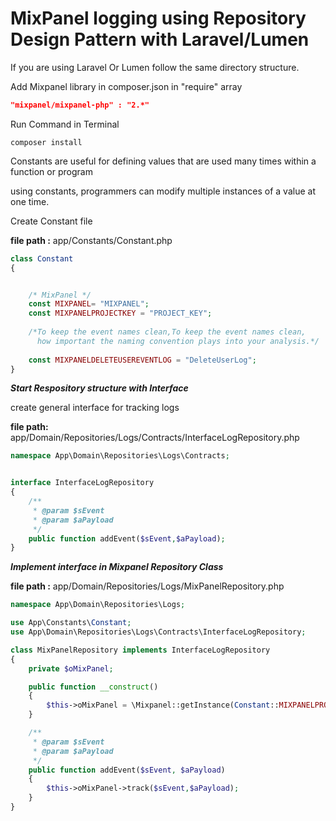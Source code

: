 # MixPanel logging using Repository Design Pattern with Laravel/Lumen

If you are using Laravel Or Lumen follow the same directory structure.

Add Mixpanel library in composer.json in "require" array

```json
"mixpanel/mixpanel-php" : "2.*"
```
Run Command in Terminal

```linux
composer install
```

Constants are useful for defining values that are used many times within a function or program

using constants, programmers can modify multiple instances of a value at one time. 

Create Constant file

**file path :** app/Constants/Constant.php

```php
class Constant
{


    /* MixPanel */
    const MIXPANEL= "MIXPANEL";
    const MIXPANELPROJECTKEY = "PROJECT_KEY";
    
    /*To keep the event names clean,To keep the event names clean,
      how important the naming convention plays into your analysis.*/
      
    const MIXPANELDELETEUSEREVENTLOG = "DeleteUserLog";
}
```

***Start Respository structure with Interface***

create general interface for tracking logs

**file path:** app/Domain/Repositories/Logs/Contracts/InterfaceLogRepository.php

```php
namespace App\Domain\Repositories\Logs\Contracts;


interface InterfaceLogRepository
{
    /**
     * @param $sEvent
     * @param $aPayload
     */
    public function addEvent($sEvent,$aPayload);
}
```
***Implement interface in Mixpanel Repository Class***

**file path :** app/Domain/Repositories/Logs/MixPanelRepository.php

```php
namespace App\Domain\Repositories\Logs;

use App\Constants\Constant;
use App\Domain\Repositories\Logs\Contracts\InterfaceLogRepository;

class MixPanelRepository implements InterfaceLogRepository
{
    private $oMixPanel;

    public function __construct()
    {
        $this->oMixPanel = \Mixpanel::getInstance(Constant::MIXPANELPROJECTKEY);
    }

    /**
     * @param $sEvent
     * @param $aPayload
     */
    public function addEvent($sEvent, $aPayload)
    {
        $this->oMixPanel->track($sEvent,$aPayload);
    }
}
```
